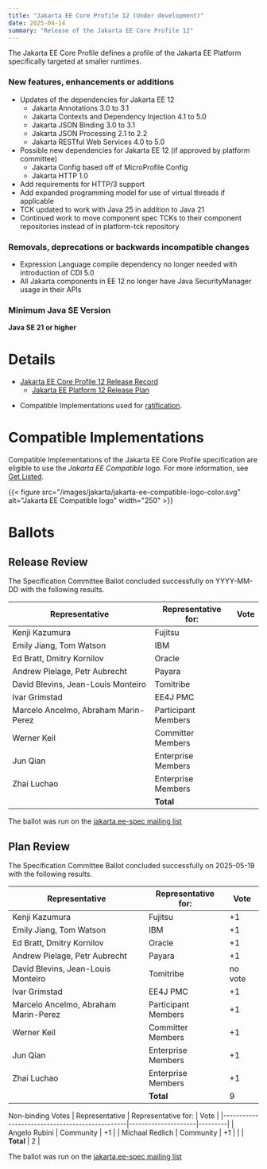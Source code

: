 ```yaml
---
title: "Jakarta EE Core Profile 12 (Under development)"
date: 2025-04-14
summary: "Release of the Jakarta EE Core Profile 12"
---
```

The Jakarta EE Core Profile defines a profile of the Jakarta EE Platform specifically targeted at smaller runtimes.

### New features, enhancements or additions
<!-- List here -->
* Updates of the dependencies for Jakarta EE 12
  * Jakarta Annotations 3.0 to 3.1
  * Jakarta Contexts and Dependency Injection 4.1 to 5.0
  * Jakarta JSON Binding 3.0 to 3.1
  * Jakarta JSON Processing 2.1 to 2.2
  * Jakarta RESTful Web Services 4.0 to 5.0
* Possible new dependencies for Jakarta EE 12 (if approved by platform committee)
  * Jakarta Config based off of MicroProfile Config
  * Jakarta HTTP 1.0
* Add requirements for HTTP/3 support
* Add expanded programming model for use of virtual threads if applicable
* TCK updated to work with Java 25 in addition to Java 21
* Continued work to move component spec TCKs to their component repositories instead of in platform-tck repository

### Removals, deprecations or backwards incompatible changes
<!-- List here -->
* Expression Language compile dependency no longer needed with introduction of CDI 5.0
* All Jakarta components in EE 12 no longer have Java SecurityManager usage in their APIs

### Minimum Java SE Version
<!-- Specify the minimum required Java SE version for this specification -->
**Java SE 21 or higher**

# Details

* [Jakarta EE Core Profile 12 Release Record](https://projects.eclipse.org/projects/ee4j.jakartaee-platform/releases/core-profile-12)
  * [Jakarta EE Platform 12 Release Plan](https://jakartaee.github.io/platform/jakartaee12/JakartaEE12ReleasePlan)
<!--
* [Jakarta EE Core Profile 12 Specification Document](./jakarta-coreprofile-spec-12.0.pdf) (PDF)
* [Jakarta EE Core Profile 12 Specification Document](./jakarta-coreprofile-spec-12.0.html) (HTML)
* [Jakarta EE Core Profile 12 Javadoc](./apidocs)
* Maven coordinates
   * [jakarta.platform:jakarta.jakartaee-core-api:jar:12.0.0](https://central.sonatype.com/artifact/jakarta.platform/jakarta.jakartaee-core-api/12.0.0/jar)

* [Jakarta EE Core Profile 12.0 TCK](https://download.eclipse.org/jakartaee/coreprofile/12.0/jakarta-core-profile-tck-12.0.0.zip)
  ([sig](https://download.eclipse.org/jakartaee/coreprofile/12.0/jakarta-core-profile-tck-12.0.0.zip.sig),
  [sha](https://download.eclipse.org/jakartaee/coreprofile/12.0/jakarta-core-profile-tck-12.0.0.zip.sha256),
  [pub](https://jakarta.ee/specifications/jakartaee-spec-committee.pub))
  * For all TCK releases, see [download directory](https://download.eclipse.org/jakartaee/coreprofile/12.0)
-->
* Compatible Implementations used for [ratification](https://www.eclipse.org/projects/efsp/?version=1.2#efsp-ratification).

# Compatible Implementations

Compatible Implementations of the Jakarta EE Core Profile specification are eligible to use the _Jakarta EE Compatible_ logo. For more information, see [Get Listed](/compatibility/get-listed/).

{{< figure src="/images/jakarta/jakarta-ee-compatible-logo-color.svg" alt="Jakarta EE Compatible logo" width="250" >}}

<!--* [Jakarta EE Core Profile 12 Compatible Implementations](https://jakarta.ee/compatibility/certification/12/)-->

# Ballots

## Release Review

The Specification Committee Ballot concluded successfully on YYYY-MM-DD with the following results.

| Representative                                 | Representative for: |  Vote   |
|------------------------------------------------|---------------------|---------|
| Kenji Kazumura                                 | Fujitsu             |         |
| Emily Jiang, Tom Watson                        | IBM                 |         |
| Ed Bratt, Dmitry Kornilov                      | Oracle              |         |
| Andrew Pielage, Petr Aubrecht                  | Payara              |         |
| David Blevins, Jean-Louis Monteiro             | Tomitribe           |         |
| Ivar Grimstad                                  | EE4J PMC            |         |
| Marcelo Ancelmo, Abraham Marin-Perez           | Participant Members |         |
| Werner Keil                                    | Committer Members   |         |
| Jun Qian                                       | Enterprise Members  |         |
| Zhai Luchao                                    | Enterprise Members  |         |
|                                                | **Total**           |         |

The ballot was run on the [jakarta.ee-spec mailing list](https://www.eclipse.org/lists/jakarta.ee-spec/msgxxxxx.html)

## Plan Review
The Specification Committee Ballot concluded successfully on 2025-05-19 with the following results.

| Representative                                 | Representative for: |  Vote   |
|------------------------------------------------|---------------------|---------|
| Kenji Kazumura                                 | Fujitsu             |   +1    |
| Emily Jiang, Tom Watson                        | IBM                 |   +1    |
| Ed Bratt, Dmitry Kornilov                      | Oracle              |   +1    |
| Andrew Pielage, Petr Aubrecht                  | Payara              |   +1    |
| David Blevins, Jean-Louis Monteiro             | Tomitribe           | no vote |
| Ivar Grimstad                                  | EE4J PMC            |   +1    |
| Marcelo Ancelmo, Abraham Marin-Perez           | Participant Members |   +1    |
| Werner Keil                                    | Committer Members   |   +1    |
| Jun Qian                                       | Enterprise Members  |   +1    |
| Zhai Luchao                                    | Enterprise Members  |   +1    |
|                                                | **Total**           |   9     |
Non-binding Votes
| Representative                                 | Representative for: |  Vote   |
|------------------------------------------------|---------------------|---------|
| Angelo Rubini                                  | Community           |   +1    |
| Michaal Redlich                                | Community           |   +1    |
|                                                | **Total**           |   2     |

The ballot was run on the [jakarta.ee-spec mailing list](https://www.eclipse.org/lists/jakarta.ee-spec/msg04138.html)

